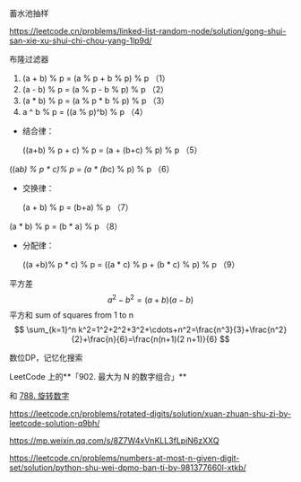







蓄水池抽样

https://leetcode.cn/problems/linked-list-random-node/solution/gong-shui-san-xie-xu-shui-chi-chou-yang-1lp9d/





布隆过滤器

























1. (a + b) % p = (a % p + b % p) % p （1）
2. (a - b) % p = (a % p - b % p) % p （2）
3. (a * b) % p = (a % p * b % p) % p （3）
4. a ^ b % p = ((a % p)^b) % p （4）

- 结合律：

  ((a+b) % p + c) % p = (a + (b+c) % p) % p （5）

((a*b) % p * c)% p = (a * (b*c) % p) % p （6）

- 交换律：

  (a + b) % p = (b+a) % p （7）

(a * b) % p = (b * a) % p （8）

- 分配律：

  ((a +b)% p * c) % p = ((a * c) % p + (b * c) % p) % p （9）



平方差
$$
a^2-b^2=(a+b)(a-b)
$$
平方和 sum of squares from 1 to n
$$
\sum_{k=1}^n k^2=1^2+2^2+3^2+\cdots+n^2=\frac{n^3}{3}+\frac{n^2}{2}+\frac{n}{6}=\frac{n(n+1)(2 n+1)}{6}
$$








数位DP，记忆化搜索

LeetCode 上的**「902. 最大为 N 的数字组合」**



和 [788. 旋转数字](https://leetcode.cn/problems/rotated-digits/)

https://leetcode.cn/problems/rotated-digits/solution/xuan-zhuan-shu-zi-by-leetcode-solution-q9bh/

https://mp.weixin.qq.com/s/8Z7W4xVnKLL3fLpjN6zXXQ

https://leetcode.cn/problems/numbers-at-most-n-given-digit-set/solution/python-shu-wei-dpmo-ban-ti-by-981377660l-xtkb/









































